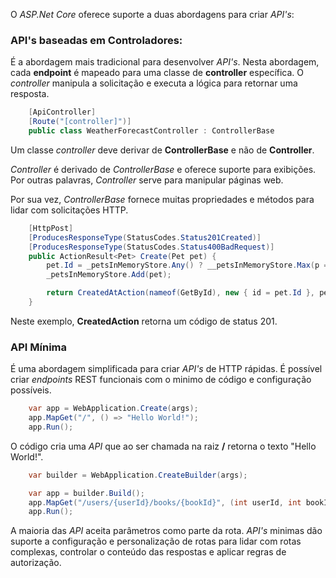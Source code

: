 O *ASP.Net Core* oferece suporte a duas abordagens para criar *API's*:



### API's baseadas em Controladores: 

É a abordagem mais tradicional para desenvolver *API's*. 
Nesta abordagem, cada **endpoint** é mapeado para uma classe de **controller** específica. 
O *controller* manipula a solicitação e executa a lógica para retornar uma resposta.


```csharp
	[ApiController]
	[Route("[controller]")]
	public class WeatherForecastController : ControllerBase
```

Um classe *controller* deve derivar de **ControllerBase** e não de **Controller**. 

*Controller* é derivado de *ControllerBase* e oferece suporte para exibições.
Por outras palavras, *Controller* serve para manipular páginas web.

Por sua vez, *ControllerBase* fornece muitas propriedades e métodos para lidar com solicitações HTTP.

```csharp
	[HttpPost]
	[ProducesResponseType(StatusCodes.Status201Created)]
	[ProducesResponseType(StatusCodes.Status400BadRequest)]
	public ActionResult<Pet> Create(Pet pet) {
		pet.Id = _petsInMemoryStore.Any() ? __petsInMemoryStore.Max(p => p.Id) + 1 : 1;
		_petsInMemoryStore.Add(pet);

		return CreatedAtAction(nameof(GetById), new { id = pet.Id }, pet);
	}
```

Neste exemplo, **CreatedAction** retorna um código de status 201.



### API Mínima

É uma abordagem simplificada para criar *API's* de HTTP rápidas.
É possível criar *endpoints* REST funcionais com o minimo de código e configuração possíveis.

```csharp
	var app = WebApplication.Create(args);
	app.MapGet("/", () => "Hello World!");
	app.Run();
```

O código cria uma *API* que ao ser chamada na raiz **/** retorna o texto "Hello World!".

```csharp
	var builder = WebApplication.CreateBuilder(args);

	var app = builder.Build();
	app.MapGet("/users/{userId}/books/{bookId}", (int userId, int bookId) => $"The user id is {userId} and book id is {bookId}");
	app.Run();
```

A maioria das *API* aceita parâmetros como parte da rota.
*API's* minimas dão suporte a configuração e personalização de rotas para lidar com rotas complexas, controlar o conteúdo das respostas e aplicar regras de autorização.